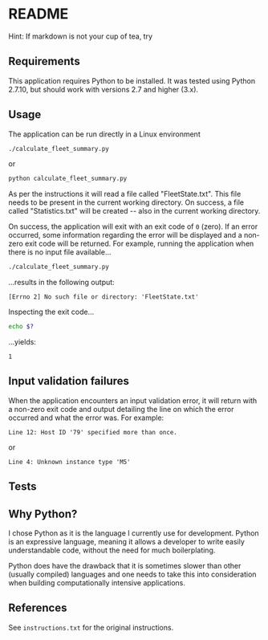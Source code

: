 README
======

Hint: If markdown is not your cup of tea, try

Requirements
------------
This application requires Python to be installed. It was tested using Python 2.7.10, but should work with versions 2.7 and higher (3.x).

Usage
-----
The application can be run directly in a Linux environment
```bash
./calculate_fleet_summary.py
```
or
```bash
python calculate_fleet_summary.py
```

As per the instructions it will read a file called "FleetState.txt". This file needs to be present in the current working directory. On success, a file called "Statistics.txt" will be created -- also in the current working directory.

On success, the application will exit with an exit code of `0` (zero). If an error occurred, some information regarding the error will be displayed and a non-zero exit code will be returned. For example, running the application when there is no input file available...
```bash
./calculate_fleet_summary.py
```
...results in the following output:
```
[Errno 2] No such file or directory: 'FleetState.txt'
```
Inspecting the exit code...
```bash
echo $?
```
...yields:
```
1
```

Input validation failures
-------------------------

When the application encounters an input validation error, it will return with a non-zero exit code and output detailing the line on which the error occurred and what the error was. For example:
```
Line 12: Host ID '79' specified more than once.
```
or
```
Line 4: Unknown instance type 'M5'
```

Tests
-----


Why Python?
-----------
I chose Python as it is the language I currently use for development. Python is an expressive language, meaning it allows a developer to write easily understandable code, without the need for much boilerplating.

Python does have the drawback that it is sometimes slower than other (usually compiled) languages and one needs to take this into consideration when building computationally intensive applications.

References
----------
See `instructions.txt` for the original instructions.
